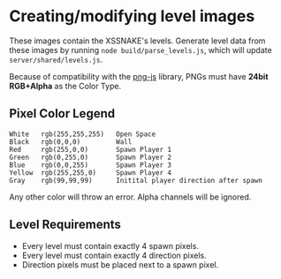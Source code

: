 Creating/modifying level images
===

These images contain the XSSNAKE's levels. Generate level data from these images
by running `node build/parse_levels.js`, which will update
`server/shared/levels.js`.

Because of compatibility with the [png-js](https://npmjs.org/package/png-js)
library, PNGs must have **24bit RGB+Alpha** as the Color Type.

Pixel Color Legend
---
    White   rgb(255,255,255)   Open Space
    Black   rgb(0,0,0)         Wall
    Red     rgb(255,0,0)       Spawn Player 1
    Green   rgb(0,255,0)       Spawn Player 2
    Blue    rgb(0,0,255)       Spawn Player 3
    Yellow  rgb(255,255,0)     Spawn Player 4
    Gray    rgb(99,99,99)      Initital player direction after spawn

Any other color will throw an error. Alpha channels will be ignored.

Level Requirements
---
 * Every level must contain exactly 4 spawn pixels.
 * Every level must contain exactly 4 direction pixels.
 * Direction pixels must be placed next to a spawn pixel.